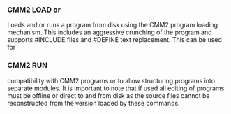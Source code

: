 

### CMM2 LOAD or

 Loads and or runs a program from disk using the CMM2 program loading mechanism. This includes an aggressive crunching of the program and supports #INCLUDE files and #DEFINE text replacement. This can be used for

### CMM2 RUN

 compatibility with CMM2 programs or to allow structuring programs into separate modules. It is important to note that if used all editing of programs must be offline or direct to and from disk as the source files cannot be reconstructed from the version loaded by these commands.